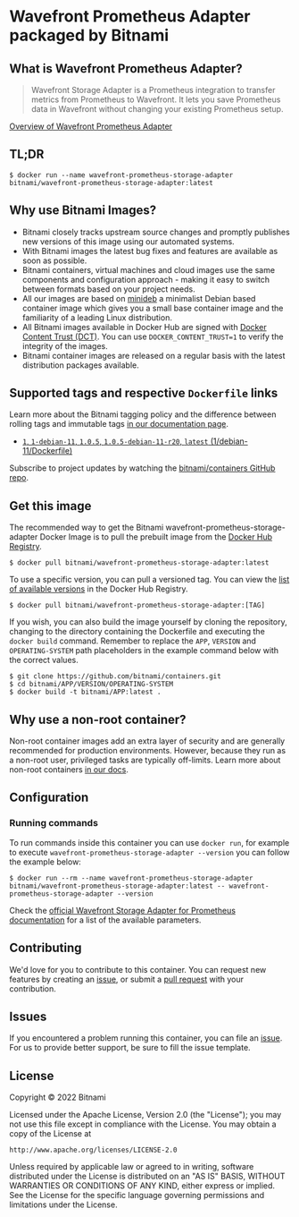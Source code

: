 # Wavefront Prometheus Adapter packaged by Bitnami

## What is Wavefront Prometheus Adapter?

> Wavefront Storage Adapter is a Prometheus integration to transfer metrics from Prometheus to Wavefront. It lets you save Prometheus data in Wavefront without changing your existing Prometheus setup.

[Overview of Wavefront Prometheus Adapter](https://github.com/wavefrontHQ/prometheus-storage-adapter)



## TL;DR

```console
$ docker run --name wavefront-prometheus-storage-adapter bitnami/wavefront-prometheus-storage-adapter:latest
```

## Why use Bitnami Images?

* Bitnami closely tracks upstream source changes and promptly publishes new versions of this image using our automated systems.
* With Bitnami images the latest bug fixes and features are available as soon as possible.
* Bitnami containers, virtual machines and cloud images use the same components and configuration approach - making it easy to switch between formats based on your project needs.
* All our images are based on [minideb](https://github.com/bitnami/minideb) a minimalist Debian based container image which gives you a small base container image and the familiarity of a leading Linux distribution.
* All Bitnami images available in Docker Hub are signed with [Docker Content Trust (DCT)](https://docs.docker.com/engine/security/trust/content_trust/). You can use `DOCKER_CONTENT_TRUST=1` to verify the integrity of the images.
* Bitnami container images are released on a regular basis with the latest distribution packages available.

## Supported tags and respective `Dockerfile` links

Learn more about the Bitnami tagging policy and the difference between rolling tags and immutable tags [in our documentation page](https://docs.bitnami.com/tutorials/understand-rolling-tags-containers/).


* [`1`, `1-debian-11`, `1.0.5`, `1.0.5-debian-11-r20`, `latest` (1/debian-11/Dockerfile)](https://github.com/bitnami/containers/blob/main/bitnami/wavefront-prometheus-storage-adapter/1/debian-11/Dockerfile)

Subscribe to project updates by watching the [bitnami/containers GitHub repo](https://github.com/bitnami/containers).

## Get this image

The recommended way to get the Bitnami wavefront-prometheus-storage-adapter Docker Image is to pull the prebuilt image from the [Docker Hub Registry](https://hub.docker.com/r/bitnami/wavefront-prometheus-storage-adapter).

```console
$ docker pull bitnami/wavefront-prometheus-storage-adapter:latest
```

To use a specific version, you can pull a versioned tag. You can view the [list of available versions](https://hub.docker.com/r/bitnami/wavefront-prometheus-storage-adapter/tags/) in the Docker Hub Registry.

```console
$ docker pull bitnami/wavefront-prometheus-storage-adapter:[TAG]
```

If you wish, you can also build the image yourself by cloning the repository, changing to the directory containing the Dockerfile and executing the `docker build` command. Remember to replace the `APP`, `VERSION` and `OPERATING-SYSTEM` path placeholders in the example command below with the correct values.

```console
$ git clone https://github.com/bitnami/containers.git
$ cd bitnami/APP/VERSION/OPERATING-SYSTEM
$ docker build -t bitnami/APP:latest .
```

## Why use a non-root container?

Non-root container images add an extra layer of security and are generally recommended for production environments. However, because they run as a non-root user, privileged tasks are typically off-limits. Learn more about non-root containers [in our docs](https://docs.bitnami.com/tutorials/work-with-non-root-containers/).

## Configuration

### Running commands

To run commands inside this container you can use `docker run`, for example to execute `wavefront-prometheus-storage-adapter --version` you can follow the example below:

```console
$ docker run --rm --name wavefront-prometheus-storage-adapter bitnami/wavefront-prometheus-storage-adapter:latest -- wavefront-prometheus-storage-adapter --version
```

Check the [official Wavefront Storage Adapter for Prometheus documentation](https://github.com/wavefrontHQ/prometheus-storage-adapter#configuration) for a list of the available parameters.

## Contributing

We'd love for you to contribute to this container. You can request new features by creating an [issue](https://github.com/bitnami/containers/issues), or submit a [pull request](https://github.com/bitnami/containers/pulls) with your contribution.

## Issues

If you encountered a problem running this container, you can file an [issue](https://github.com/bitnami/containers/issues/new/choose). For us to provide better support, be sure to fill the issue template.

## License

Copyright &copy; 2022 Bitnami

Licensed under the Apache License, Version 2.0 (the "License");
you may not use this file except in compliance with the License.
You may obtain a copy of the License at

    http://www.apache.org/licenses/LICENSE-2.0

Unless required by applicable law or agreed to in writing, software
distributed under the License is distributed on an "AS IS" BASIS,
WITHOUT WARRANTIES OR CONDITIONS OF ANY KIND, either express or implied.
See the License for the specific language governing permissions and
limitations under the License.

